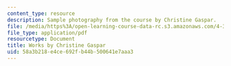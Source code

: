 ```yaml
---
content_type: resource
description: Sample photography from the course by Christine Gaspar.
file: /media/https%3A/open-learning-course-data-rc.s3.amazonaws.com/4-343-photography-and-related-media-fall-2002/58a3b218e4ce692fb44b500641e7aaa3_gaspar.pdf
file_type: application/pdf
resourcetype: Document
title: Works by Christine Gaspar
uid: 58a3b218-e4ce-692f-b44b-500641e7aaa3
---
```

